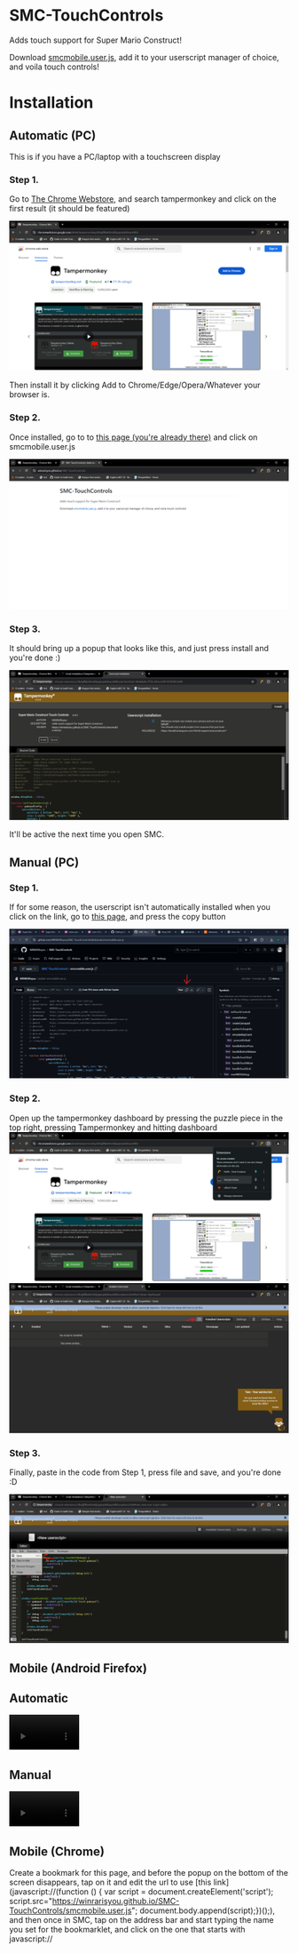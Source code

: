 # SMC-TouchControls
Adds touch support for Super Mario Construct!

Download [smcmobile.user.js](https://winrarisyou.github.io/SMC-TouchControls/smcmobile.user.js), add it to your userscript manager of choice, and voila touch controls!

# Installation
## Automatic (PC)
This is if you have a PC/laptop with a touchscreen display
### Step 1.
Go to [The Chrome Webstore](https://chromewebstore.google.com), and search tampermonkey and click on the first result (it should be featured)

![image](images/2a.png)

Then install it by clicking Add to Chrome/Edge/Opera/Whatever your browser is.

### Step 2.
Once installed, go to to [this page (you're already there)](https://winrarisyou.github.io/SMC-TouchControls) and click on smcmobile.user.js

![image](images/3a.png)

### Step 3.
It should bring up a popup that looks like this, and just press install and you're done :)

![image](images/4a.png)

It'll be active the next time you open SMC.

## Manual (PC)
### Step 1.
If for some reason, the userscript isn't automatically installed when you click on the link, go to [this page](https://github.com/WINRARisyou/SMC-TouchControls/blob/main/smcmobile.user.js), and press the copy button

![image](images/3m.png)

### Step 2.
Open up the tampermonkey dashboard by pressing the puzzle piece in the top right, pressing Tampermonkey and hitting dashboard
![image](images/1m.png)
![image](images/2m.png)

### Step 3.
Finally, paste in the code from Step 1, press file and save, and you're done :D

![image](images/4m.png)
## Mobile (Android Firefox)
## Automatic
<video controls width="25%" src="images/mobile-automatic.mp4" title="Title"></video>

## Manual
<video controls width="25%" src="images/mobile-manual.mp4" title="Title"></video>

## Mobile (Chrome)
Create a bookmark for this page, and before the popup on the bottom of the screen disappears, tap on it and edit the url to use [this link](javascript://(function () { var script = document.createElement('script'); script.src="https://winrarisyou.github.io/SMC-TouchControls/smcmobile.user.js"; document.body.append(script);})();), and then once in SMC, tap on the address bar and start typing the name you set for the bookmarklet, and click on the one that starts with javascript://